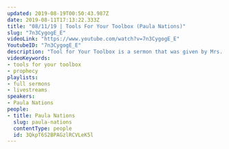 ```yaml
---
updated: 2019-08-19T00:50:43.987Z
date: 2019-08-11T17:13:22.333Z
title: "08/11/19 | Tools For Your Toolbox (Paula Nations)"
slug: "7n3CygogE_E"
videoLink: "https://www.youtube.com/watch?v=7n3CygogE_E"
YoutubeID: "7n3CygogE_E"
description: "Tool for Your Toolbox is a sermon that was given by Mrs. Paula Nations at Freedom Fellowship Church International on August 11th, 2019."
videoKeywords:
- tools for your toolbox
- prophecy
playlists:
- full sermons
- livestreams
speakers:
- Paula Nations
people:
- title: Paula Nations
  slug: paula-nations
  contentType: people
  id: 3QkpT6S2BPAGzlRCVLeK5l
---
```

